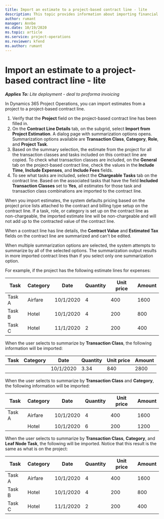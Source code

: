 ```yaml
---
title: Import an estimate to a project-based contract line - lite
description: This topic provides information about importing financial estimates from a project to a contract line.
author: rumant
manager: Annbe
ms.date: 10/19/2020
ms.topic: article
ms.service: project-operations
ms.reviewer: kfend 
ms.author: rumant
---
```


# Import an estimate to a project-based contract line - lite

_**Applies To:** Lite deployment - deal to proforma invoicing_

In Dynamics 365 Project Operations, you can import estimates from a project to a project-based contract line.

1. Verify that the **Project** field on the project-based contract line has been filled in.
2. On the **Contract Line Details** tab, on the subgrid, select **Import from Project Estimation**. A dialog page with summarization options opens. Summarization options available are **Transaction Class**, **Category**, **Role**, and **Project Task**.
3. Based on the summary selection, the estimate from the project for all the transaction classes and tasks included on this contract line are copied. To check what transaction classes are included, on the **General** tab on the project-based contract line, check the values in the **Include Time**, **Include Expenses**, and **Include Fees** fields. 
4. To see what tasks are included, select the **Chargeable Tasks** tab on the contract line. Based on the associated tasks that have the field **Included Transaction Classes** set to **Yes**, all estimates for those task and transaction class combinations are imported to the contract line.

When you import estimates, the system defaults pricing based on the project price lists attached to the contract and billing type setup on the contract line. If a task, role, or category is set up on the contract line as non-chargeable, the imported estimate line will be non-chargeable and will not add up to the contracted value of the contract line.

When a contract line has line details, the **Contract Value** and **Estimated Tax** fields on the contract line are summarized and can't be edited.

When multiple summarization options are selected, the system attempts to summarize by all of the selected options. The summarization output results in more imported contract lines than if you select only one summarization option.

For example, if the project has the following estimate lines for expenses:

| Task | Category | Date | Quantity | Unit price | Amount |
| --- | --- | --- | --- | --- | --- |
| Task A | Airfare | 10/1/2020 | 4 | 400 | 1600 |
| Task B | Hotel | 10/1/2020 | 4 | 200 | 800 |
| Task C | Hotel | 11/1/2020 | 2 | 200 | 400 |

When the user selects to summarize by **Transaction Class**, the following information will be imported:

| Task | Category | Date | Quantity | Unit price | Amount |
| --- | --- | --- | --- | --- | --- |
| &nbsp; | &nbsp; | 10/1/2020 | 3.34 | 840 | 2800 |

When the user selects to summarize by **Transaction Class** and **Category**, the following information will be imported:

| Task | Category | Date | Quantity | Unit price | Amount |
| --- | --- | --- | --- | --- | --- |
| Task A | Airfare | 10/1/2020 | 4 | 400 | 1600 |
| &nbsp;| Hotel | 10/1/2020 | 6 | 200 | 1200 |

When the user selects to summarize by **Transaction Class**, **Category**, and **Leaf Node Task**, the following will be imported. Notice that this result is the same as what is on the project:

| Task | Category | Date | Quantity | Unit price | Amount |
| --- | --- | --- | --- | --- | --- |
| Task A | Airfare | 10/1/2020 | 4 | 400 | 1600 |
| Task B | Hotel | 10/1/2020 | 4 | 200 | 800 |
| Task C | Hotel | 11/1/2020 | 2 | 200 | 400 |
